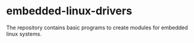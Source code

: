# embedded-linux-drivers
The repository contains basic programs to create modules for embedded linux systems.
